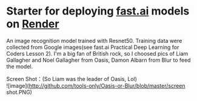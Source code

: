 # Starter for deploying [fast.ai](https://www.fast.ai) models on [Render](https://oasis-or-blur.onrender.com/)
An image recognition model trained with Resnet50. Training data were collected from Google images(see fast.ai Practical Deep Learning for Coders Lesson 2). I'm a big fan of British rock, so I choosed pics of Liam Gallagher and Noel Gallagher from Oasis, Damon Albarn from Blur to feed the model.

Screen Shot：(So Liam was the leader of Oasis, Lol)  
![image](http://github.com/tools-only/Oasis-or-Blur/blob/master/screen shot.PNG)
